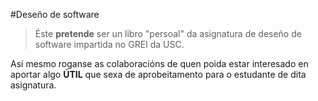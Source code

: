 #Deseño de software

>Éste **pretende** ser un libro "persoal" da asignatura de deseño de software impartida no GREI da USC.

Así mesmo roganse as colaboracións de quen poida estar interesado en aportar algo **ÚTIL** que sexa de aprobeitamento para o estudante de dita asignatura.
